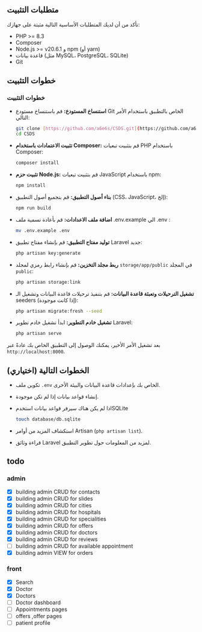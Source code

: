## متطلبات التثبيت

تأكد من أن لديك المتطلبات الأساسية التالية مثبتة على جهازك:

* PHP >= 8.3
* Composer
* Node.js >= v20.6.1 و npm (أو yarn) 
* قاعدة بيانات (مثل MySQL، PostgreSQL، SQLite)
* Git

## خطوات التثبيت

### خطوات التثبيت

*  **استنساخ المستودع:** قم باستنساخ مستودع Git الخاص بالتطبيق باستخدام الأمر التالي:
    ```bash
    git clone [https://github.com/a6e6s/CSDS.git](https://github.com/a6e6s/CSDS.git)
    cd CSDS
    ```

*  **تثبيت الاعتمادات باستخدام Composer:** قم بتثبيت تبعيات PHP باستخدام Composer:
    ```bash
    composer install
    ```

*  **تثبيت حزم Node.js:** قم بتثبيت تبعيات JavaScript باستخدام npm:
    ```bash
    npm install
    ```

*  **بناء أصول التطبيق:** قم بتجميع أصول التطبيق (CSS، JavaScript، إلخ):
    ```bash
    npm run build
    ```

*  **اضافة ملف الاعدادات:** قم بأعادة تسمية ملف .env.example الي .env :
    ```bash
    mv .env.example .env
    ```

*  **توليد مفتاح التطبيق:** قم بإنشاء مفتاح تطبيق Laravel جديد:
    ```bash
    php artisan key:generate
    ```

*  **ربط مجلد التخزين:** قم بإنشاء رابط رمزي لمجلد `storage/app/public` في المجلد `public`:
    ```bash
    php artisan storage:link
    ```

*  **تشغيل الترحيلات وتعبئة قاعدة البيانات:** قم بتنفيذ ترحيلات قاعدة البيانات وتشغيل الـ seeders (إذا كانت موجودة):
    ```bash
    php artisan migrate:fresh --seed
    ```

*  **تشغيل خادم التطوير:** ابدأ تشغيل خادم تطوير Laravel:
    ```bash
    php artisan serve
    ```

بعد تشغيل الأمر الأخير، يمكنك الوصول إلى التطبيق الخاص بك عادةً عبر `http://localhost:8000`.

## الخطوات التالية (اختياري)

* تكوين ملف `.env` الخاص بك بإعدادات قاعدة البيانات والبيئة الأخرى.
* إنشاء قواعد بيانات إذا لم تكن موجودة.
* اذا لم يكن هناك سيرفر قواعد بيانات استخدمSQLite
    ```bash
    touch database/db.sqlite
    ```
    
* استكشاف المزيد من أوامر Artisan (`php artisan list`).
* قراءة وثائق Laravel لمزيد من المعلومات حول تطوير التطبيق.




## todo

### admin
  - [x] building admin CRUD for contacts 
  - [x] building admin CRUD for slides 
  - [x] building admin CRUD for cities
  - [x] building admin CRUD for hospitals
  - [x] building admin CRUD for specialities
  - [x] building admin CRUD for offers
  - [x] building admin CRUD for doctors
  - [x] building admin CRUD for reviews
  - [ ] building admin CRUD for available appointment
  - [x] building admin VIEW for orders

### front
  - [x] Search
  - [x] Doctor 
  - [x] Doctors 
  - [ ] Doctor dashboard
  - [ ] Appointments pages
  - [ ] offers ,offer pages
  - [ ] patient profile
